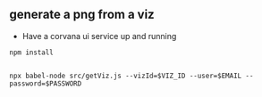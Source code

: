 ## generate a png from a viz
* Have a corvana ui service up and running

```
npm install


npx babel-node src/getViz.js --vizId=$VIZ_ID --user=$EMAIL --password=$PASSWORD
```
